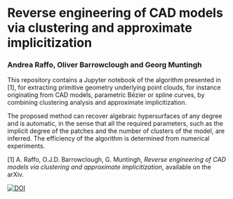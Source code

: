 # Reverse engineering of CAD models via clustering and approximate implicitization
### Andrea Raffo, Oliver Barrowclough and Georg Muntingh

This repository contains a Jupyter notebook of the algorithm presented in [1], for extracting primitive geometry underlying point clouds, for instance originating from CAD models, parametric Bézier or spline curves, by combining clustering analysis and approximate implicitization.

The proposed method can recover algebraic hypersurfaces of any degree and is automatic, in the sense that all the required parameters, such as the implicit degree of the patches and the number of clusters of the model, are inferred. The efficiency of the algorithm is determined from numerical experiments.

[1] A. Raffo, O.J.D. Barrowclough, G. Muntingh, _Reverse engineering of CAD models via clustering and approximate implicitization_, available on the arXiv.

[![DOI](https://zenodo.org/badge/152376341.svg)](https://zenodo.org/badge/latestdoi/152376341)
